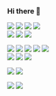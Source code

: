 ### Hi there 👋
![](https://img.shields.io/badge/-Currently%20using-181818?logo=&logoColor=white)
![](https://img.shields.io/badge/-Arch%20Linux-1793D1?logo=archlinux&logoColor=white)
![](https://img.shields.io/badge/-AwesomeWM-535D6C?logo=awesomewm&logoColor=white)
![](https://img.shields.io/badge/-Firefox-FF7139?logo=firefoxbrowser&logoColor=white)
<br>
![](https://img.shields.io/badge/-Was%20using-181818?logo=&logoColor=white)
![](https://img.shields.io/badge/-Gentoo-54487A?logo=gentoo&logoColor=white)
![](https://img.shields.io/badge/-dwm-1177AA?logo=dwm&logoColor=white)

![](https://img.shields.io/badge/-Tools-181818?logo=&logoColor=white)
![](https://img.shields.io/badge/-Git-F05032?logo=git&logoColor=white)
![](https://img.shields.io/badge/-Docker-2496ED?logo=docker&logoColor=white)
![](https://img.shields.io/badge/-Neovim-57A143?logo=neovim&logoColor=white)
![](https://img.shields.io/badge/-Bash-4EAA25?logo=gnubash&logoColor=white)
<br>
![](https://img.shields.io/badge/-Databases-181818?logo=&logoColor=white)
![](https://img.shields.io/badge/-MySQL-4479A1?logo=mysql&logoColor=white)
![](https://img.shields.io/badge/-PostgreSQL-4169E1?logo=postgresql&logoColor=white)

![](https://img.shields.io/badge/-Python-3776AB?logo=python&logoColor=white)
![](https://img.shields.io/badge/-Flask-181818?logo=flask&logoColor=white)

![](https://img.shields.io/badge/-Contact%20me-181818?logo=&logoColor=white)
[![](https://img.shields.io/badge/-Gmail-EA4335?logo=gmail&logoColor=white)](mailto:lytvyn.andrii.contact@gmail.com)
<!-- ![](https://img.shields.io/badge/-.Net-512BD4?logo=dotnet&logoColor=white) -->
<!-- ![](https://img.shields.io/badge/-Lua-2C2D72?logo=lua&logoColor=white) -->
<!-- ![](https://img.shields.io/badge/--?logo=&logoColor=white) -->

<!-- ![Most used languages](https://github-readme-stats.vercel.app/api/top-langs/?username=tappitikarrass&theme=github_dark&layout=compact&exclude_repo=dotfiles)
 -->
